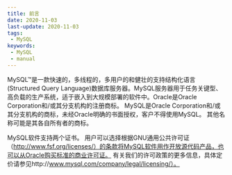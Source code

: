 ```yaml
---
title: 前言
date: 2020-11-03
last-update: 2020-11-03
tags:
 - MySQL
keywords:
 - MySQL
 - manual
---
```



MySQL™是一款快速的，多线程的，多用户的和健壮的支持结构化语言(Structured Query Language)数据库服务器。MySQL服务器用于任务关键型、高负载的生产系统，适于嵌入到大规模部署的软件中。Oracle是Oracle Corporation和/或其分支机构的注册商标。 MySQL是Oracle Corporation和/或其分支机构的商标，未经Oracle明确的书面授权，客户不得使用MySQL。 其他名称可能是其各自所有者的商标。

MySQL软件支持两个证书。 用户可以选择根据GNU通用公共许可证（http://www.fsf.org/licenses/）的条款将MySQL软件用作开放源代码产品，也可以从Oracle购买标准的商业许可证。 有关我们的许可政策的更多信息，具体定价请参见http://www.mysql.com/company/legal/licensing/）。

